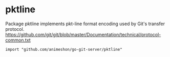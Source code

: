 # pktline

Package pktline implements pkt-line format encoding used by Git's transfer protocol.
https://github.com/git/git/blob/master/Documentation/technical/protocol-common.txt

```shell
import "github.com/animeshon/go-git-server/pktline"
```
